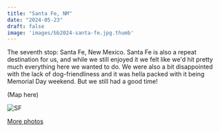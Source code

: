 ```yaml
---
title: "Santa Fe, NM"
date: "2024-05-23"
draft: false
image: 'images/bb2024-santa-fe.jpg.thumb'
---
```


The seventh stop: Santa Fe, New Mexico. Santa Fe is also a repeat destination for us, and while we still enjoyed it we felt like we'd hit pretty much everything here we wanted to do. We were also a bit disappointed with the lack of dog-friendliness and it was hella packed with it being Memorial Day weekend. But we still had a good time!

(Map here)

![SF](/images/bb2024-santa-fe.jpg)

[More photos](https://photos.app.goo.gl/gaB4twLLPzu196Kb9)
